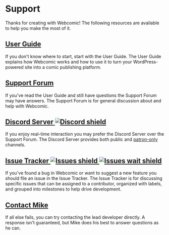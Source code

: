 # Support

Thanks for creating with Webcomic! The following resources are available to
help you make the most of it.

## [User Guide]

If you don't know where to start, start with the User Guide. The User Guide
explains how Webcomic works and how to use it to turn your WordPress-powered
site into a comic publishing platform.

## [Support Forum]

If you've read the User Guide and still have questions the Support Forum may
have answers. The Support Forum is for general discussion about and help with
Webcomic.

## [Discord Server ![Discord shield][img-discord]][url-discord]

If you enjoy real-time interaction you may prefer the Discord Server over the
Support Forum. The Discord Server provides both public and [patron-only]
channels.

## [Issue Tracker ![Issues shield][img-issues] ![Issues wait shield][img-issues-close]][url-issues]

If you've found a bug in Webcomic or want to suggest a new feature you should
file an issue in the Issue Tracker. The Issue Tracker is for discussing
specific issues that can be assigned to a contributor, organized with labels,
and grouped into milestones to help drive development.

## [Contact Mike]

If all else fails, you can try contacting the lead developer directly. A
response isn't guaranteed, but Mike does his best to answer questions as he can.

[img-discord]: https://img.shields.io/discord/361857773874446339.svg
[img-issues]: https://img.shields.io/github/issues/mgsisk/webcomic.svg
[img-issues-close]: https://img.shields.io/issuestats/i/github/mgsisk/webcomic.svg
[url-discord]: https://discord.gg/TNTfzzg
[url-issues]: https://github.com/mgsisk/webcomic/issues
[User Guide]: https://github.com/mgsisk/webcomic/wiki
[Support Forum]: https://wordpress.org/support/plugin/webcomic
[patron-only]: https://mgsisk.com/#support
[Contact Mike]: mailto:help@mgsisk.com?subject=Webcomic%20Help
